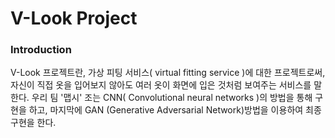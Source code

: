 # V-Look Project

### Introduction

V-Look 프로젝트란, 가상 피팅 서비스( virtual fitting service )에 대한 프로젝트로써, 자신이 직접 옷을 입어보지 않아도 여러 옷이 화면에 입은 것처럼 보여주는 서비스를 말한다. 우리 팀
'맵시' 조는 CNN( Convolutional neural networks )의 방법을 통해 구현을 하고, 마지막에 GAN (Generative Adversarial Network)방법을 이용하여 최종 구현을 한다.

